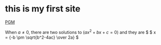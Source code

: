 # this is my first site
 [PGM](https://mh-ahmadzadeh.github.io/PGM/)


When $a \ne 0$, there are two solutions to $(ax^2 + bx + c = 0)$ and they are $ $ x = {-b \pm \sqrt{b^2-4ac} \over 2a} $
